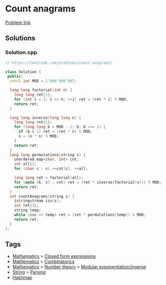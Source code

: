 # Count anagrams

[Problem link](https://leetcode.com/problems/count-anagrams/)

## Solutions


### Solution.cpp
```cpp
// https://leetcode.com/problems/count-anagrams/

class Solution {
 public:
  const int MOD = 1'000'000'007;

  long long factorial(int n) {
    long long ret{1};
    for (int i = 1; i <= n; ++i) ret = (ret * i) % MOD;
    return ret;
  }

  long long inverse(long long n) {
    long long ret{1};
    for (long long b = MOD - 2; b; b >>= 1) {
      if (b & 1) ret = (ret * n) % MOD;
      n = (n * n) % MOD;
    }
    return ret;
  }
  long long permutations(string s) {
    unordered_map<char, int> cnt;
    int all{};
    for (char c : s) ++cnt[c], ++all;

    long long ret = factorial(all);
    for (auto [k, v] : cnt) ret = (ret * inverse(factorial(v))) % MOD;
    return ret;
  }
  int countAnagrams(string s) {
    istringstream iss(s);
    int ret{1};
    string temp;
    while (iss >> temp) ret = (ret * permutations(temp)) % MOD;
    return ret;
  }
};
```
## Tags

* [Mathematics](/Collections/mathematics.md#mathematics) > [Closed form expressions](/Collections/mathematics.md#closed-form-expressions)
* [Mathematics](/Collections/mathematics.md#mathematics) > [Combinatorics](/Collections/mathematics.md#combinatorics)
* [Mathematics](/Collections/mathematics.md#mathematics) > [Number theory](/Collections/mathematics.md#number-theory) > [Modular exponentiation/inverse](/Collections/mathematics.md#modular-exponentiation-inverse)
* [String](/Collections/string.md#string) > [Parsing](/Collections/string.md#parsing)
* [Hashmap](/Collections/hashmap.md#hashmap)
